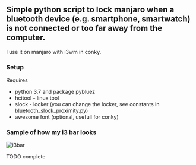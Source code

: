 ## Simple python script to lock manjaro when a bluetooth device (e.g. smartphone, smartwatch) is not connected or too far away from the computer.

I use it on manjaro with i3wm in conky.

### Setup

Requires
 
 * python 3.7 and package pybluez 
 * hcitool - linux tool
 * slock - locker (you can change the locker, see constants in bluetooth_slock_proximity.py)
 * awesome font (optional, usefull for conky)


### Sample of how my i3 bar looks

![i3bar](https://i.imgur.com/GQCpGMB.png)


TODO complete

